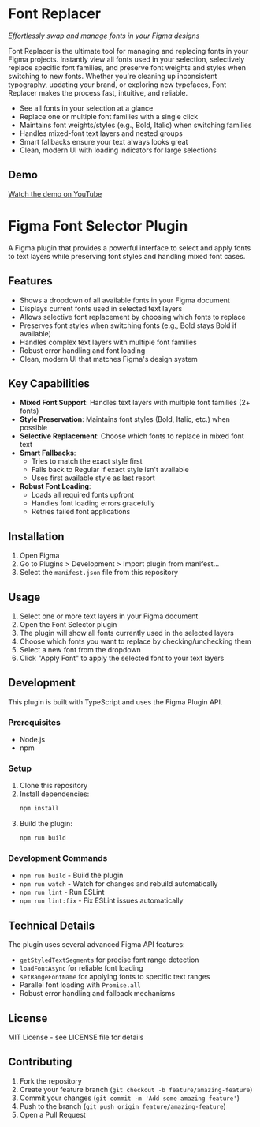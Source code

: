 # Font Replacer

_Effortlessly swap and manage fonts in your Figma designs_

Font Replacer is the ultimate tool for managing and replacing fonts in your Figma projects. Instantly view all fonts used in your selection, selectively replace specific font families, and preserve font weights and styles when switching to new fonts. Whether you're cleaning up inconsistent typography, updating your brand, or exploring new typefaces, Font Replacer makes the process fast, intuitive, and reliable.

- See all fonts in your selection at a glance  
- Replace one or multiple font families with a single click  
- Maintains font weights/styles (e.g., Bold, Italic) when switching families  
- Handles mixed-font text layers and nested groups  
- Smart fallbacks ensure your text always looks great  
- Clean, modern UI with loading indicators for large selections

## Demo

[Watch the demo on YouTube](https://youtu.be/INnBUjin_2k)

# Figma Font Selector Plugin

A Figma plugin that provides a powerful interface to select and apply fonts to text layers while preserving font styles and handling mixed font cases.

## Features

- Shows a dropdown of all available fonts in your Figma document
- Displays current fonts used in selected text layers
- Allows selective font replacement by choosing which fonts to replace
- Preserves font styles when switching fonts (e.g., Bold stays Bold if available)
- Handles complex text layers with multiple font families
- Robust error handling and font loading
- Clean, modern UI that matches Figma's design system

## Key Capabilities

- **Mixed Font Support**: Handles text layers with multiple font families (2+ fonts)
- **Style Preservation**: Maintains font styles (Bold, Italic, etc.) when possible
- **Selective Replacement**: Choose which fonts to replace in mixed font text
- **Smart Fallbacks**: 
  - Tries to match the exact style first
  - Falls back to Regular if exact style isn't available
  - Uses first available style as last resort
- **Robust Font Loading**: 
  - Loads all required fonts upfront
  - Handles font loading errors gracefully
  - Retries failed font applications

## Installation

1. Open Figma
2. Go to Plugins > Development > Import plugin from manifest...
3. Select the `manifest.json` file from this repository

## Usage

1. Select one or more text layers in your Figma document
2. Open the Font Selector plugin
3. The plugin will show all fonts currently used in the selected layers
4. Choose which fonts you want to replace by checking/unchecking them
5. Select a new font from the dropdown
6. Click "Apply Font" to apply the selected font to your text layers

## Development

This plugin is built with TypeScript and uses the Figma Plugin API.

### Prerequisites

- Node.js
- npm

### Setup

1. Clone this repository
2. Install dependencies:
   ```bash
   npm install
   ```
3. Build the plugin:
   ```bash
   npm run build
   ```

### Development Commands

- `npm run build` - Build the plugin
- `npm run watch` - Watch for changes and rebuild automatically
- `npm run lint` - Run ESLint
- `npm run lint:fix` - Fix ESLint issues automatically

## Technical Details

The plugin uses several advanced Figma API features:
- `getStyledTextSegments` for precise font range detection
- `loadFontAsync` for reliable font loading
- `setRangeFontName` for applying fonts to specific text ranges
- Parallel font loading with `Promise.all`
- Robust error handling and fallback mechanisms

## License

MIT License - see LICENSE file for details

## Contributing

1. Fork the repository
2. Create your feature branch (`git checkout -b feature/amazing-feature`)
3. Commit your changes (`git commit -m 'Add some amazing feature'`)
4. Push to the branch (`git push origin feature/amazing-feature`)
5. Open a Pull Request
